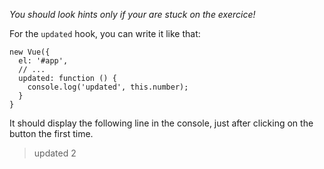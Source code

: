 *You should look hints only if your are stuck on the exercice!*

For the `updated` hook, you can write it like that:

```
new Vue({
  el: '#app',
  // ...
  updated: function () {
    console.log('updated', this.number);
  }
}
```

It should display the following line in the console, just after clicking on the button the first time.
> updated 2